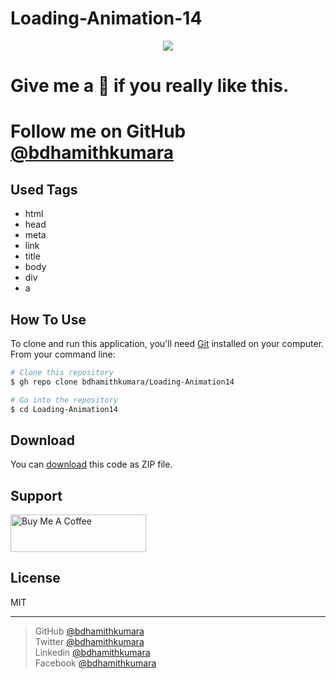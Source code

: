 # Loading-Animation-14

<div align="center">
<img src="https://media.giphy.com/media/OQpNhZ9qTYNuoQxSQz/giphy.gif" />

</div>

<h1>Give me a 🌟 if you really like this.</h1>
<h1>Follow me on GitHub <a href="https://github.com/bdhamithkumara">@bdhamithkumara</a></h1>


## Used Tags

* html
* head
* meta
* link
* title
* body
* div
* a

## How To Use

To clone and run this application, you'll need [Git](https://git-scm.com) installed on your computer. From your command line:

```bash
# Clone this repository
$ gh repo clone bdhamithkumara/Loading-Animation14

# Go into the repository
$ cd Loading-Animation14

```

## Download

You can [download](https://github.com/bdhamithkumara/Loading-Animation14/archive/refs/heads/master.zip) this code as ZIP file.

## Support

<a href="https://www.buymeacoffee.com/bdhamithkumara" target="_blank"><img src="https://cdn.buymeacoffee.com/buttons/v2/default-yellow.png" alt="Buy Me A Coffee" style="height: 60px !important;width: 217px !important;" ></a>

## License

MIT

---

>
> GitHub [@bdhamithkumara](https://github.com/bdhamithkumara) </br>
> Twitter [@bdhamithkumara](https://twitter.com/bdhamithkumara) </br>
> Linkedin [@bdhamithkumara](https://www.linkedin.com/in/bdhamithkumara) </br>
> Facebook [@bdhamithkumara](https://www.facebook.com/bdhamithkumara) 
